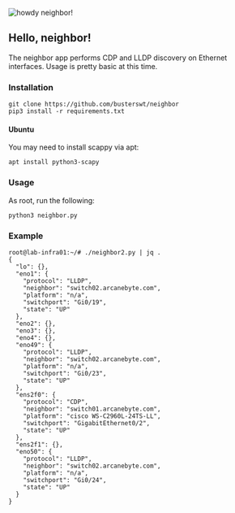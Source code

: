 ![howdy neighbor!](https://y.yarn.co/8c6d3296-edf7-4cce-aaa5-2eec2b860849_screenshot.jpg)

## Hello, neighbor!

The neighbor app performs CDP and LLDP discovery on Ethernet interfaces. Usage is pretty basic at this time.

### Installation

```
git clone https://github.com/busterswt/neighbor
pip3 install -r requirements.txt
```

#### Ubuntu

You may need to install scappy via apt:

```
apt install python3-scapy
```

### Usage

As root, run the following:

`python3 neighbor.py`

### Example

```
root@lab-infra01:~/# ./neighbor2.py | jq .
{
  "lo": {},
  "eno1": {
    "protocol": "LLDP",
    "neighbor": "switch02.arcanebyte.com",
    "platform": "n/a",
    "switchport": "Gi0/19",
    "state": "UP"
  },
  "eno2": {},
  "eno3": {},
  "eno4": {},
  "eno49": {
    "protocol": "LLDP",
    "neighbor": "switch02.arcanebyte.com",
    "platform": "n/a",
    "switchport": "Gi0/23",
    "state": "UP"
  },
  "ens2f0": {
    "protocol": "CDP",
    "neighbor": "switch01.arcanebyte.com",
    "platform": "cisco WS-C2960L-24TS-LL",
    "switchport": "GigabitEthernet0/2",
    "state": "UP"
  },
  "ens2f1": {},
  "eno50": {
    "protocol": "LLDP",
    "neighbor": "switch02.arcanebyte.com",
    "platform": "n/a",
    "switchport": "Gi0/24",
    "state": "UP"
  }
}
```
